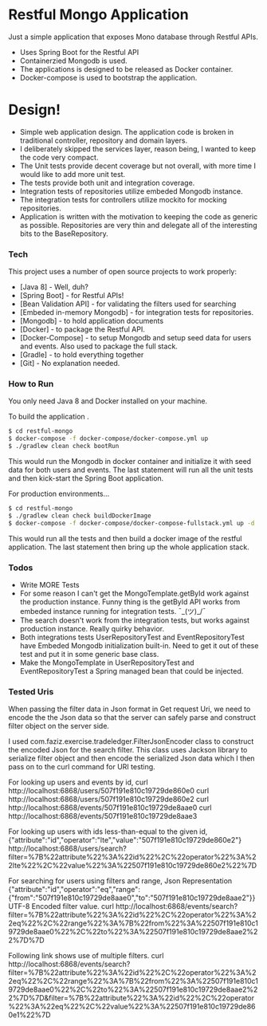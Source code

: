 # Restful Mongo Application

Just a simple application that exposes Mono database through Restful APIs.

  - Uses Spring Boot for the Restful API
  - Containerzied Mongodb is used.
  - The applications is designed to be released as Docker container.
  - Docker-compose is used to bootstrap the application.

# Design!

  - Simple web application design. The application code is broken in traditional controller, repository and domain layers.
  - I deliberately skipped the services layer, reason being, I wanted to keep the code very compact.
  - The Unit tests provide decent coverage but not overall, with more time I would like to add more unit test.
  - The tests provide both unit and integration coverage.
  - Integration tests of repositories utilize embeded Mongodb instance.
  - The integration tests for controllers utilize mockito for mocking repositories.
  - Application is written with the motivation to keeping the code as generic as possible. Repositories are very thin and delegate all of the interesting bits to the BaseRepository.
 
### Tech

This project uses a number of open source projects to work properly:

* [Java 8] - Well, duh?
* [Spring Boot] - for Restful APIs!
* [Bean Validation API] - for validating the filters used for searching
* [Embeded in-memory Mongodb] - for integration tests for repositories.
* [Mongodb] - to hold application documents
* [Docker] - to package the Restful API. 
* [Docker-Compose] - to setup Mongodb and setup seed data for users and events. Also used to package the full stack.
* [Gradle] - to hold everything together
* [Git] - No explanation needed.

### How to Run

You only need Java 8 and Docker installed on your machine.

To build the application .

```sh
$ cd restful-mongo
$ docker-compose -f docker-compose/docker-compose.yml up
$ ./gradlew clean check bootRun
```
This would run the Mongodb in docker container and initialize it with seed data for both users and events. The last statement will run all the unit tests and then kick-start the Spring Boot application.

For production environments...

```sh
$ cd restful-mongo
$ ./gradlew clean check buildDockerImage
$ docker-compose -f docker-compose/docker-compose-fullstack.yml up -d
```
This would run all the tests and then build a docker image of the restful application. The last statement then bring up the whole application stack.

### Todos

 - Write MORE Tests
 - For some reason I can't get the MongoTemplate.getById work against the production instance. Funny thing is the getById API works from embeded instance running for integration tests. ¯\_(ツ)_/¯
 - The search doesn't work from the integration tests, but works against production instance. Really quirky behavior.
 - Both integrations tests UserRepositoryTest and EventRepositoryTest have Embeded Mongodb initialization built-in. Need to get it out of these test and put it in some generic base class.
 - Make the MongoTemplate in UserRepositoryTest and EventRepositoryTest a Spring managed bean that could be injected.

### Tested Uris
When passing the filter data in Json format in Get request Uri, we need to encode the the Json data so that the server can safely parse and construct filter object on the server side. 

I used com.faziz.exercise.tradeledger.FilterJsonEncoder class to construct the encoded Json for the search filter. This class uses Jackson library to serialize filter object and then encode the serialized Json data which I then pass on to the curl command for URI testing.

For looking up users and events by id,
curl http://localhost:6868/users/507f191e810c19729de860e0
curl http://localhost:6868/users/507f191e810c19729de860e2
curl http://localhost:6868/events/507f191e810c19729de8aae0
curl http://localhost:6868/events/507f191e810c19729de8aae3

For looking up users with ids less-than-equal to the given id,
{"attribute":"id","operator":"lte","value":"507f191e810c19729de860e2"}
http://localhost:6868/users/search?filter=%7B%22attribute%22%3A%22id%22%2C%22operator%22%3A%22lte%22%2C%22value%22%3A%22507f191e810c19729de860e2%22%7D

For searching for users using filters and range,
Json Representation
{"attribute":"id","operator":"eq","range":{"from":"507f191e810c19729de8aae0","to":"507f191e810c19729de8aae2"}}
UTF-8 Encoded filter value.
curl http://localhost:6868/events/search?filter=%7B%22attribute%22%3A%22id%22%2C%22operator%22%3A%22eq%22%2C%22range%22%3A%7B%22from%22%3A%22507f191e810c19729de8aae0%22%2C%22to%22%3A%22507f191e810c19729de8aae2%22%7D%7D

Following link shows use of multiple filters. 
curl http://localhost:6868/events/search?filter=%7B%22attribute%22%3A%22id%22%2C%22operator%22%3A%22eq%22%2C%22range%22%3A%7B%22from%22%3A%22507f191e810c19729de8aae0%22%2C%22to%22%3A%22507f191e810c19729de8aae2%22%7D%7D&filter=%7B%22attribute%22%3A%22id%22%2C%22operator%22%3A%22eq%22%2C%22value%22%3A%22507f191e810c19729de860e1%22%7D



